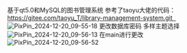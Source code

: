 基于qt5.0和MySQL的图书管理系统
参考了taoyu大佬的代码：https://gitee.com/taoyu_T/library-management-system.git  
![PixPin_2024-12-20_09-55-18](https://github.com/user-attachments/assets/746add88-ad37-487d-a77f-462b0914c705)
更改数据库密码
多样主题选择
![PixPin_2024-12-20_09-56-13](https://github.com/user-attachments/assets/eb1f04e5-36b0-487e-90d2-e86032fec588)
在main进行更改
![PixPin_2024-12-20_09-56-52](https://github.com/user-attachments/assets/91a6bb37-1c4d-459c-b351-67368a26c8a7)

